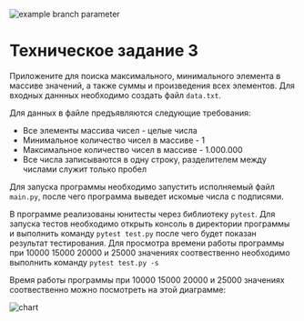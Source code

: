 ![example branch parameter](https://github.com/tun4uk5/aboba/actions/workflows/python-app.yml/badge.svg?branch=feature-1)
# Техническое задание 3
Приложените для поиска максимального, минимального элемента в массиве значений, а также суммы и произведения всех элементов.
Для входных даннных необходимо создать файл ``data.txt``. 

Для данных в файле предъявляются следующие требования:
* Все элементы массива чисел - целые числа
* Минимальное количество чисел в массиве - 1
* Максимальное количество чисел в массиве - 1.000.000
* Все числа записываются в одну строку, разделителем между числами служит только пробел

Для запуска программы необходимо запустить исполняемый файл ``main.py``, после чего программа выведет искомые числа с подписями.

В программе реализованы юнитесты через библиотеку ``pytest``.
Для запуска тестов необходимо открыть консоль в директории программы и выполнить команду ``pytest test.py`` после чего будет показан результат тестирования.
Для просмотра времени работы программы при 10000 15000 20000 и 25000 значениях соотвественно необходимо выполнить команду ``pytest test.py -s``


Время работы программы при 10000 15000 20000 и 25000 значениях соотвественно можно посмотреть на этой диаграмме:

![chart](https://user-images.githubusercontent.com/41271467/197302650-48d7c653-60cd-43d9-8ff5-98b307f74ad1.png)

